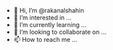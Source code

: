 - 👋 Hi, I’m @rakanalshahin
- 👀 I’m interested in ...
- 🌱 I’m currently learning ...
- 💞️ I’m looking to collaborate on ...
- 📫 How to reach me ...

<!---
rakanalshahin/rakanalshahin is a ✨ special ✨ repository because its `README.md` (this file) appears on your GitHub profile.
You can click the Preview link to take a look at your changes.
--->
